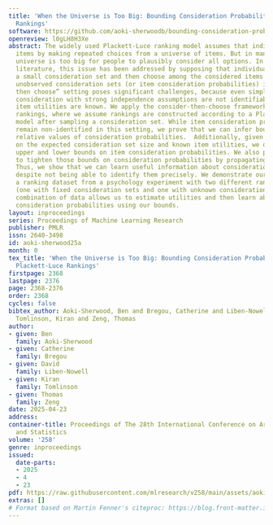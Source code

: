 ```yaml
---
title: 'When the Universe is Too Big: Bounding Consideration Probabilities for Plackett-Luce
  Rankings'
software: https://github.com/aoki-sherwoodb/bounding-consideration-probs
openreview: l0gLH8H3Xe
abstract: The widely used Plackett-Luce ranking model assumes that individuals rank
  items by making repeated choices from a universe of items. But in many cases the
  universe is too big for people to plausibly consider all options. In the choice
  literature, this issue has been addressed by supposing that individuals first sample
  a small consideration set and then choose among the considered items. However, inferring
  unobserved consideration sets (or item consideration probabilities) in this “consider
  then choose” setting poses significant challenges, because even simple models of
  consideration with strong independence assumptions are not identifiable, even if
  item utilities are known. We apply the consider-then-choose framework to top-$k$
  rankings, where we assume rankings are constructed according to a Plackett-Luce
  model after sampling a consideration set. While item consideration probabilities
  remain non-identified in this setting, we prove that we can infer bounds on the
  relative values of consideration probabilities.  Additionally, given a condition
  on the expected consideration set size and known item utilities, we derive absolute
  upper and lower bounds on item consideration probabilities. We also provide algorithms
  to tighten those bounds on consideration probabilities by propagating inferred constraints.
  Thus, we show that we can learn useful information about consideration probabilities
  despite not being able to identify them precisely. We demonstrate our methods on
  a ranking dataset from a psychology experiment with two different ranking tasks
  (one with fixed consideration sets and one with unknown consideration sets). This
  combination of data allows us to estimate utilities and then learn about unknown
  consideration probabilities using our bounds.
layout: inproceedings
series: Proceedings of Machine Learning Research
publisher: PMLR
issn: 2640-3498
id: aoki-sherwood25a
month: 0
tex_title: 'When the Universe is Too Big: Bounding Consideration Probabilities for
  Plackett-Luce Rankings'
firstpage: 2368
lastpage: 2376
page: 2368-2376
order: 2368
cycles: false
bibtex_author: Aoki-Sherwood, Ben and Bregou, Catherine and Liben-Nowell, David and
  Tomlinson, Kiran and Zeng, Thomas
author:
- given: Ben
  family: Aoki-Sherwood
- given: Catherine
  family: Bregou
- given: David
  family: Liben-Nowell
- given: Kiran
  family: Tomlinson
- given: Thomas
  family: Zeng
date: 2025-04-23
address:
container-title: Proceedings of The 28th International Conference on Artificial Intelligence
  and Statistics
volume: '258'
genre: inproceedings
issued:
  date-parts:
  - 2025
  - 4
  - 23
pdf: https://raw.githubusercontent.com/mlresearch/v258/main/assets/aoki-sherwood25a/aoki-sherwood25a.pdf
extras: []
# Format based on Martin Fenner's citeproc: https://blog.front-matter.io/posts/citeproc-yaml-for-bibliographies/
---
```

